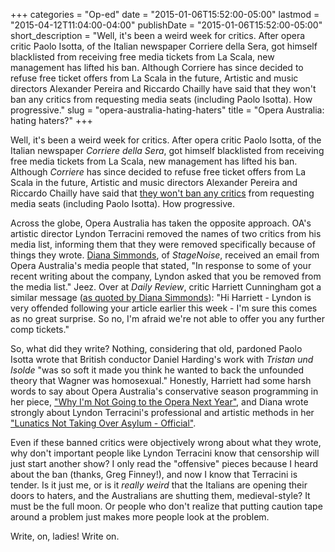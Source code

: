 +++
categories = "Op-ed"
date = "2015-01-06T15:52:00-05:00"
lastmod = "2015-04-12T11:04:00-04:00"
publishDate = "2015-01-06T15:52:00-05:00"
short_description = "Well, it&#039;s been a weird week for critics. After opera critic Paolo Isotta, of the Italian newspaper Corriere della Sera, got himself blacklisted from receiving free media tickets from La Scala, new management has lifted his ban. Although Corriere has since decided to refuse free ticket offers from La Scala in the future, Artistic and music directors Alexander Pereira and Riccardo Chailly have said that they won&#039;t ban any critics from requesting media seats (including Paolo Isotta). How progressive."
slug = "opera-australia-hating-haters"
title = "Opera Australia: hating haters?"
+++

<p class="intro">
	Well, it's been a weird week for critics. After opera critic Paolo Isotta, of the Italian newspaper <em>Corriere della Sera</em>, got himself blacklisted from receiving free media tickets from La Scala, new management has lifted his ban. Although <em>Corriere </em>has since decided to refuse free ticket offers from La Scala in the future, Artistic and music directors Alexander Pereira and Riccardo Chailly have said that <a href="http://slippedisc.com/2015/01/exclusive-la-scala-lifts-its-ban-on-newspaper-critic/" target="_blank">they won't ban any critics</a> from requesting media seats (including Paolo Isotta). How progressive.<br>
</p>
<p>
	Across the globe, Opera Australia has taken the opposite approach. OA's artistic director Lyndon Terracini removed the names of two critics from his media list, informing them that they were removed specifically because of things they wrote. <a href="http://www.stagenoise.com/feature/2015/lyndon-doesnt-like-criticism-who-knew" target="_blank">Diana Simmonds</a>, of <em>StageNoise</em>, received an email from Opera Australia's media people that stated, "In response to some of your recent writing about the company, Lyndon asked that you be removed from the media list." Jeez. Over at <em>Daily Review</em>, critic Harriett Cunningham got a similar message (<a href="http://www.stagenoise.com/feature/2015/and-in-yet-more-breaking-news" target="_blank">as quoted by Diana Simmonds</a>): "Hi Harriett - Lyndon is very offended following your article earlier this week - I'm sure this comes as no great surprise. So no, I'm afraid we're not able to offer you any further comp tickets."
</p>
<p>
	So, what did they write? Nothing, considering that old, pardoned Paolo Isotta wrote that British conductor Daniel Harding's work with <em>Tristan und Isolde</em> "was so soft it made you think he wanted to back the unfounded theory that Wagner was homosexual." Honestly, Harriett had some harsh words to say about Opera Australia's conservative season programming in her piece, <a href="http://dailyreview.crikey.com.au/why-im-not-going-to-the-opera-next-year/16623" target="_blank">"Why I'm Not Going to the Opera Next Year"</a>, and Diana wrote strongly about Lyndon Terracini's professional and artistic methods in her <a href="http://www.stagenoise.com/feature/2014/lunatics-not-taking-over-asylum-official" target="_blank">"Lunatics Not Taking Over Asylum - Official"</a>.
</p>
<p>
	Even if these banned critics were objectively wrong about what they wrote, why don't important people like Lyndon Terracini know that censorship will just start another show? I only read the "offensive" pieces because I heard about the ban (thanks, Greg Finney!), and now I know that Terracini is tender. Is it just me, or is it <em>really weird</em> that the Italians are opening their doors to haters, and the Australians are shutting them, medieval-style? It must be the full moon. Or people who don't realize that putting caution tape around a problem just makes more people look at the problem.
</p>
<p>
	Write, on, ladies! Write on.
</p>
